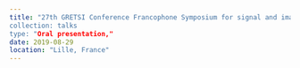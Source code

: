 ```yaml
---
title: "27th GRETSI Conference Francophone Symposium for signal and image processing, August 26-29, 2019,
collection: talks
type: "Oral presentation,"
date: 2019-08-29
location: "Lille, France"
---
```

